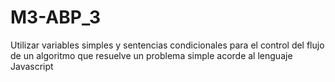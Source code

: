 # M3-ABP_3

Utilizar variables simples y sentencias condicionales para el control del flujo de un algoritmo
que resuelve un problema simple acorde al lenguaje Javascript
